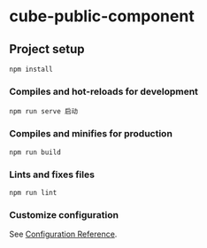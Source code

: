 # cube-public-component

## Project setup
```
npm install
```

### Compiles and hot-reloads for development
```
npm run serve 启动
```

### Compiles and minifies for production
```
npm run build
```

### Lints and fixes files
```
npm run lint
```

### Customize configuration
See [Configuration Reference](https://cli.vuejs.org/config/).
